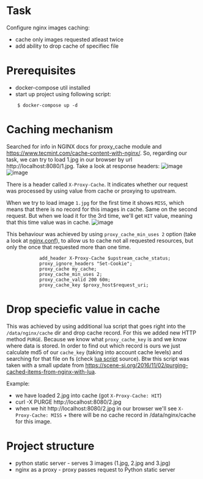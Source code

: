 # Task
Configure nginx images caching:
* cache only images requested atleast twice
* add ability to drop cache of specifiec file

# Prerequisites

* docker-compose util installed
* start up project using following script:

```
    $ docker-compose up -d
```

# Caching mechanism

Searched for info in NGINX docs for proxy_cache module and https://www.tecmint.com/cache-content-with-nginx/.
So, regarding our task, we can try to load 1.jpg in our browser by url http://localhost:8080/1.jpg.
Take a look at response headers:
![image](https://user-images.githubusercontent.com/19594637/142729398-a12129ac-0d0f-43b5-af64-727020206fae.png)
![image](https://user-images.githubusercontent.com/19594637/142729411-bee79c4a-1849-495a-b13a-7348be7f1d5c.png)

There is a header called `X-Proxy-Cache`. It indicates whether our request was processed by using value from cache or proxying to upstream.

When we try to load image `1.jpg` for the first time it shows `MISS`, which means that there is no record for this images in cache. Same on the second request. But when we load it for the 3rd time, we'll get `HIT` value, meaning that this time value was in cache.
![image](https://user-images.githubusercontent.com/19594637/142729441-a3504166-ec8d-49cb-99e7-602ede87e44b.png)

This behaviour was achieved by using `proxy_cache_min_uses 2` option (take a look at [nginx.conf](https://github.com/Nazar910/hsa-5/blob/main/L7/nginx/nginx.conf)), to allow us to cache not all requested resources, but only the once that requested more than one time.
```
            add_header X-Proxy-Cache $upstream_cache_status;
            proxy_ignore_headers "Set-Cookie";
            proxy_cache my_cache;
            proxy_cache_min_uses 2;
            proxy_cache_valid 200 60m;
            proxy_cache_key $proxy_host$request_uri;
```

# Drop speciefic value in cache

This was achieved by using additional lua script that goes right into the `/data/nginx/cache` dir and drop cache record. For this we added new HTTP method `PURGE`.
Because we know what `proxy_cache_key` is and we know where data is stored. In order to find out which record is ours we just calculate md5 of our `cache_key` (taking into account cache levels) and searching for that file on fs (check [lua script](https://github.com/Nazar910/hsa-5/blob/main/L7/nginx/lua/purge.lua) source). Btw this script was taken with a small update from https://scene-si.org/2016/11/02/purging-cached-items-from-nginx-with-lua.

Example:
* we have loaded 2.jpg into cache (got `X-Proxy-Cache: HIT`)
* curl -X PURGE http://localhost:8080/2.jpg
* when we hit http://localhost:8080/2.jpg in our browser we'll see `X-Proxy-Cache: MISS` + there will be no cache record in /data/nginx/cache for this image.

# Project structure

* python static server - serves 3 images (1.jpg, 2.jpg and 3.jpg)
* nginx as a proxy - proxy passes request to Python static server

